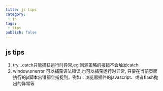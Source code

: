 ```yaml
---
title: js tips
category:
 - js
tags:
 - tips
publish: false
---
```


## js tips

1.  try...catch只能捕获运行时异常,eg:同源策略的报错不会触发catch 
2.  window.onerror 可以捕获语法错误,也可以捕获运行时异常, 只要在当前页面执行的js脚本出错都会捕捉到，例如：浏览器插件的javascript、或者flash抛出的异常等 

